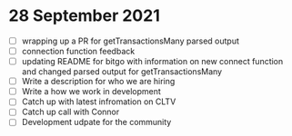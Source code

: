 # 28 September 2021

- [ ] wrapping up a PR for getTransactionsMany parsed output
- [ ] connection function feedback
- [ ] updating README for bitgo with information on new connect function and changed parsed output for getTransactionsMany
- [ ] Write a description for who we are hiring
- [ ] Write a how we work in development
- [ ] Catch up with latest infromation on CLTV
- [ ] Catch up call with Connor
- [ ] Development udpate for the community
